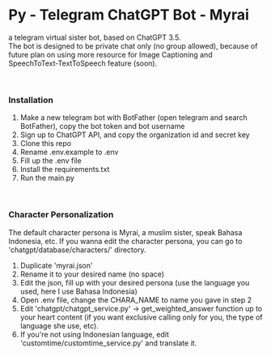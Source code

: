 # Py - Telegram ChatGPT Bot - Myrai
a telegram virtual sister bot, based on ChatGPT 3.5. <br>
The bot is designed to be private chat only (no group allowed), because of future plan on using more resource for Image Captioning and SpeechToText-TextToSpeech feature (soon).

<br>

### Installation
1. Make a new telegram bot with BotFather (open telegram and search BotFather), copy the bot token and bot username
2. Sign up to ChatGPT API, and copy the organization id and secret key
3. Clone this repo
4. Rename .env.example to .env
5. Fill up the .env file
6. Install the requirements.txt
7. Run the main.py

<br>

### Character Personalization
The default character persona is Myrai, a muslim sister, speak Bahasa Indonesia, etc. If you wanna edit the character persona, you can go to 'chatgpt/database/characters/' directory.
1. Duplicate 'myrai.json'
2. Rename it to your desired name (no space)
3. Edit the json, fill up with your desired persona (use the language you used, here I use Bahasa Indonesia)
4. Open .env file, change the CHARA_NAME to name you gave in step 2
5. Edit 'chatgpt/chatgpt_service.py' -> get_weighted_answer function up to your heart content (if you want exclusive calling only for you, the type of language she use, etc).
6. If you're not using Indonesian language, edit 'customtime/customtime_service.py' and translate it.

